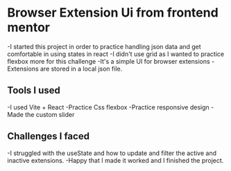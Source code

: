 # Browser Extension Ui from frontend mentor

-I started this project in order to practice handling json data and get comfortable in using states in react
-I didn't use grid as I wanted to practice flexbox more for this challenge
-It's a simple UI for browser extensions
-Extensions are stored in a local json file.

## Tools I used

-I used Vite + React
-Practice Css flexbox
-Practice responsive design
-Made the custom slider

## Challenges I faced

-I struggled with the useState and how to update and filter the active and inactive extensions.
-Happy that I made it worked and I finished the project.